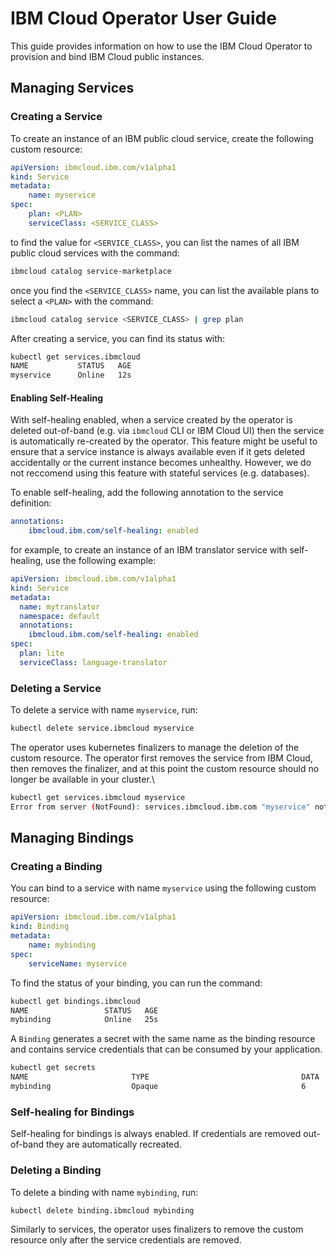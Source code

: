 # IBM Cloud Operator User Guide

This guide provides information on how to use the IBM Cloud Operator to provision and bind
IBM Cloud public instances.

## Managing Services

### Creating a Service

To create an instance of an IBM public cloud service, create the following custom resource:

```yaml
apiVersion: ibmcloud.ibm.com/v1alpha1
kind: Service
metadata:
    name: myservice
spec:
    plan: <PLAN>
    serviceClass: <SERVICE_CLASS>
```    

to find the value for `<SERVICE_CLASS>`, you can list the names of all IBM public cloud 
services with the command:

```bash
ibmcloud catalog service-marketplace
```

once you find the `<SERVICE_CLASS>` name, you can list the available plans to select
a `<PLAN>` with the command:

```bash
ibmcloud catalog service <SERVICE_CLASS> | grep plan
```

After creating a service, you can find its status with:

```bash
kubectl get services.ibmcloud 
NAME           STATUS   AGE
myservice      Online   12s
```

#### Enabling Self-Healing

With self-healing enabled, when a service created by the operator is deleted out-of-band
(e.g. via `ibmcloud` CLI or IBM Cloud UI) then the service is automatically re-created by
the operator. This feature might be useful to ensure that a service instance is always available
even if it gets deleted accidentally or the current instance becomes unhealthy. However,
we do not reccomend using this feature with stateful services (e.g. databases).

To enable self-healing, add the following annotation to the service definition:

```yaml
annotations:
    ibmcloud.ibm.com/self-healing: enabled
```

for example, to create an instance of an IBM translator service with self-healing, use the following
example:

```yaml
apiVersion: ibmcloud.ibm.com/v1alpha1
kind: Service
metadata:
  name: mytranslator
  namespace: default
  annotations:
    ibmcloud.ibm.com/self-healing: enabled
spec:
  plan: lite
  serviceClass: language-translator
```  

### Deleting a Service

To delete a service with name `myservice`, run:

```bash
kubectl delete service.ibmcloud myservice
```

The operator uses kubernetes finalizers to manage the deletion of the custom resource.
The operator first removes the service from IBM Cloud, then removes the finalizer, and
at this point the custom resource should no longer be available in your cluster.\

```bash
kubectl get services.ibmcloud myservice
Error from server (NotFound): services.ibmcloud.ibm.com "myservice" not found
```

## Managing Bindings

### Creating a Binding

You can bind to a service with name `myservice` using the following custom resource:

```yaml
apiVersion: ibmcloud.ibm.com/v1alpha1
kind: Binding
metadata:
    name: mybinding
spec:
    serviceName: myservice
```    

To find the status of your binding, you can run the command:

```bash
kubectl get bindings.ibmcloud 
NAME                 STATUS   AGE
mybinding            Online   25s
```

A `Binding` generates a secret with the same name as the binding resource and 
contains service credentials that can be consumed by your application.

```bash
kubectl get secrets
NAME                       TYPE                                  DATA   AGE
mybinding                  Opaque                                6      102s
```

### Self-healing for Bindings

Self-healing for bindings is always enabled. If credentials are removed out-of-band they are
automatically recreated.


### Deleting a Binding

To delete a binding with name `mybinding`, run:

```bash
kubectl delete binding.ibmcloud mybinding
```

Similarly to services, the operator uses finalizers to remove the custom resource
only after the service credentials are removed.
